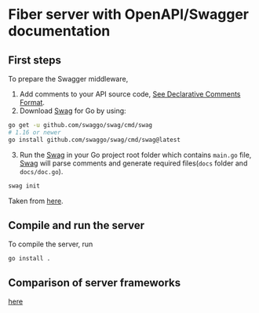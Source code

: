 # Fiber server with OpenAPI/Swagger documentation

## First steps

To prepare the Swagger middleware,

1. Add comments to your API source code, [See Declarative Comments Format](https://github.com/swaggo/swag#declarative-comments-format).
2. Download [Swag](https://github.com/swaggo/swag) for Go by using:

```sh
go get -u github.com/swaggo/swag/cmd/swag
# 1.16 or newer
go install github.com/swaggo/swag/cmd/swag@latest
```

3. Run the [Swag](https://github.com/swaggo/swag) in your Go project root folder which contains `main.go` file, [Swag](https://github.com/swaggo/swag) will parse comments and generate required files(`docs` folder and `docs/doc.go`).

```sh
swag init
```

Taken from [here](https://raw.githubusercontent.com/gofiber/swagger/main/README.md).

## Compile and run the server

To compile the server, run

```
go install .
```

## Comparison of server frameworks

[here](https://github.com/bradstimpson/fv3vg)
